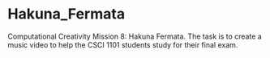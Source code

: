 # Hakuna_Fermata
Computational Creativity Mission 8: Hakuna Fermata. The task is to create a music video to help the CSCI 1101 students study for their final exam.
